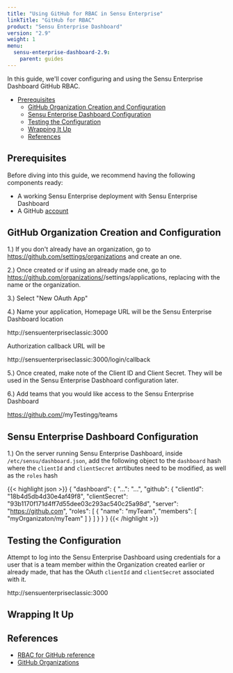 ```yaml
---
title: "Using GitHub for RBAC in Sensu Enterprise"
linkTitle: "GitHub for RBAC"
product: "Sensu Enterprise Dashboard"
version: "2.9"
weight: 1
menu:
  sensu-enterprise-dashboard-2.9:
    parent: guides
---
```


In this guide, we'll cover configuring and using the Sensu Enterprise Dashboard GitHub RBAC.

- [Prerequisites](#prerequisites)
  - [GitHub Organization Creation and Configuration](#github-organization-creation-and-configuration)
  - [Sensu Enterprise Dashboard Configuration](#sensu-enterprise-dashboard-configuration)
  - [Testing the Configuration](#testing-the-configuration)
  - [Wrapping It Up](#wrapping-it-up)
  - [References](#references)

## Prerequisites

Before diving into this guide, we recommend having the following components ready:

- A working Sensu Enterprise deployment with Sensu Enterprise Dashboard
- A GitHub [account][1]

## GitHub Organization Creation and Configuration

1.) If you don't already have an organization, go to https://github.com/settings/organizations and create an one.

2.) Once created or if using an already made one, go to https://github.com/organizations/<myOrganization>/settings/applications, replacing <myOrganization> with the name or the organization. 

3.) Select "New OAuth App"

4.) Name your application, Homepage URL will be the Sensu Enterprise Dashboard location

http://sensuenterpriseclassic:3000

Authorization callback URL will be

http://sensuenterpriseclassic:3000/login/callback

5.) Once created, make note of the Client ID and Client Secret. They will be used in the Sensu Enterprise Dasbhoard configuration later.

6.) Add teams that you would like access to the Sensu Enterprise Dashboard

https://github.com/<myOrganization>/myTestingg/teams

<add picture of Client ID and Client Secret>

## Sensu Enterprise Dashboard Configuration

1.) On the server running Sensu Enterprise Dashboard, inside `/etc/sensu/dashboard.json`, add the following object to the `dashboard` hash where the `clientId` and `clientSecret` arrtibutes need to be modified, as well as the `roles` hash

{{< highlight json >}}
{
  "dashboard": {
    "...": "...",
    "github": {
      "clientId": "18b4d5db4d30e4af49f8",
      "clientSecret": "93b1170f171d4ff7d55dee03c293ac540c25a98d",
      "server": "https://github.com",
      "roles": [
        {
          "name": "myTeam",
          "members": [
            "myOrganizaton/myTeam"
          ]
        }
      ]
    }
  }
}
{{< /highlight >}}

## Testing the Configuration

Attempt to log into the Sensu Enterprise Dashboard using credentials for a user that is a team member within the Organization created earlier or already made, that has the OAuth `clientId` and `clientSecret` associated with it.

http://sensuenterpriseclassic:3000

## Wrapping It Up

## References

- [RBAC for GitHub reference][7]
- [GitHub Organizations][8]

<!-- LINKS -->
[1]: https://github.com/
[7]: ../../rbac/rbac-for-gitlab/
[8]: https://help.github.com/articles/creating-a-new-organization-from-scratch/